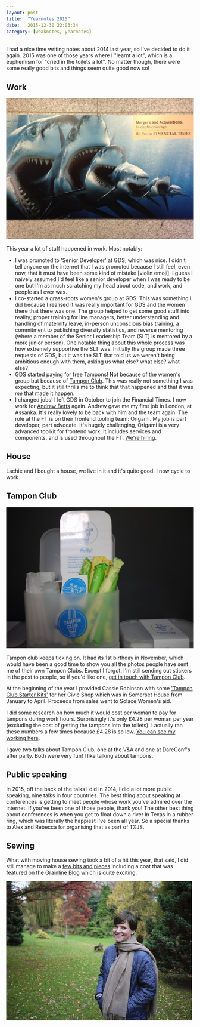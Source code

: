 ```yaml
---
layout: post
title:  "Yearnotes 2015"
date:   2015-12-30 22:03:34
category: [weaknotes, yearnotes]
---
```

I had a nice time writing notes about 2014 last year, so I've decided to do it again. 2015 was one of those years where I "learnt a lot", which is a euphemism for "cried in the toilets a lot". No matter though, there were some really good bits and things seem quite good now so!

## Work
![FT Sharks](/assets/img/financial_times_sharks.jpg)


This year a lot of stuff happened in work. Most notably:

- I was promoted to 'Senior Developer' at GDS, which was nice.
I didn't tell anyone on the internet that I was promoted because I still feel, even now, that it must have been some kind of mistake [violin emoji]. I guess I naively assumed I'd feel like a senior developer when I was ready to be one but I'm as much scratching my head about code, and work, and people as I ever was.
- I co-started a grass-roots women's group at GDS. This was something I did because I realised it was really important for GDS and the women there that there was one. The group helped to get some good stuff into reality; proper training for line managers, better understanding and handling of maternity leave, in-person unconscious bias training, a commitment to publishing diversity statistics, and reverse mentoring (where a member of the Senior Leadership Team (SLT) is mentored by a more junior person). One notable thing about this whole process was how extremely supportive the SLT was. Initially the group made three requests of GDS, but it was the SLT that told us we weren't being ambitious enough with them, asking us what else? what else? what else?
- GDS started paying for [free Tampons!](https://www.instagram.com/p/0X40ftk9k8/) Not because of the women's group but because of [Tampon Club](http://tampon.club). This was really not something I was expecting, but it still thrills me to think that that happened and that it was *me* that made it happen.
- I changed jobs! I left GDS in October to join the Financial Times. I now work for [Andrew Betts](http://trib.tv) again. Andrew gave me my first job in London, at Assanka. It's really lovely to be back with him and the team again. The role at the FT is on their frontend tooling team: Origami. My job is part developer, part advocate. It's hugely challenging, Origami is a very advanced toolkit for frontend work, it includes services and components, and is used throughout the FT. [We're hiring](http://labs.ft.com/jobs/javascript/).


## House
Lachie and I bought a house, we live in it and it's quite good. I now cycle to work.

## Tampon Club

![Tampon Club starter kits](/assets/img/civic_shop.jpg)

Tampon club keeps ticking on. It had its 1st birthday in November, which would have been a good time to show you all the photos people have sent me of their own Tampon Clubs. Except I forgot. I'm still sending out stickers in the post to people, so if you'd like one, [get in touch with Tampon Club](mailto:hi@tampon.club).

At the beginning of the year I provided Cassie Robinson with some ['Tampon Club Starter Kits'](http://www.tampon.club/2015/02/04/tampon-club-in-somerset-house.html) for her Civic Shop which was in Somerset House from January to April. Proceeds from sales went to Solace Women's aid.

I did some research on how much it would cost per woman to pay for tampons during work hours. Surprisingly it's only &pound;4.28 per woman per year (excluding the cost of getting the tampons into the toilets). I actually ran these numbers a few times because &pound;4.28 is so low. [You can see my working here](http://www.tampon.club/tampon-club-for-folks-who-dont-use-tampons/provide-free-tampons/#how-much-will-it-cost).

I gave two talks about Tampon Club, one at the V&amp;A and one at DareConf's after party. Both were very fun! I like talking about tampons.


## Public speaking
In 2015, off the back of the talks I did in 2014, I did a lot more public speaking, nine talks in four countries.
The best thing about speaking at conferences is getting to meet people whose work you've admired over the internet. If you've been one of those people, thank you!
The other best thing about conferences is when you get to float down a river in Texas in a rubber ring, which was literally the happiest I've been all year. So a special thanks to Alex and Rebecca for organising that as part of TXJS.

## Sewing
What with moving house sewing took a bit of a hit this year, that said, I did still manage to make a [few bits and pieces](http://sewing.butt.kitchen) including a coat that was featured on the [Grainline Blog](http://grainlinestudio.com/2015/12/14/2015-pattern-recap-tamarack-jacket/) which is quite exciting.

![Coat](/assets/img/coat.gif)
